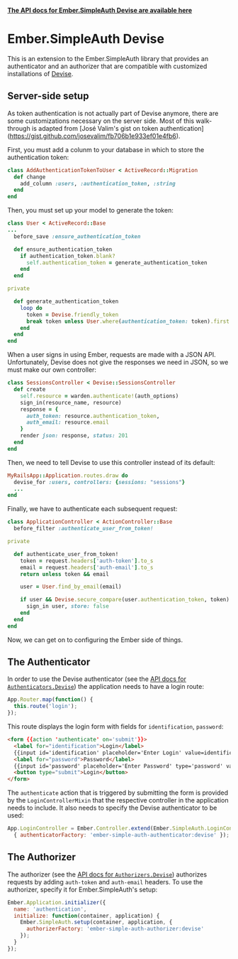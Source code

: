 __[The API docs for Ember.SimpleAuth Devise are available here](http://ember-simple-auth.simplabs.com/ember-simple-auth-devise-api-docs.html)__

# Ember.SimpleAuth Devise

This is an extension to the Ember.SimpleAuth library that provides an
authenticator and an authorizer that are compatible with customized
installations of [Devise](https://github.com/plataformatec/devise).

## Server-side setup

As token authentication is not actually part of Devise anymore, there are some
customizations necessary on the server side. Most of this walk-through is 
adapted from [José Valim's gist on token authentication]
(https://gist.github.com/josevalim/fb706b1e933ef01e4fb6).

First, you must add a colunm to your database in which to store the
authentication token:

```ruby
class AddAuthenticationTokenToUser < ActiveRecord::Migration
  def change
    add_column :users, :authentication_token, :string
  end
end
```

Then, you must set up your model to generate the token:

```ruby
class User < ActiveRecord::Base
...
  before_save :ensure_authentication_token

  def ensure_authentication_token
    if authentication_token.blank?
      self.authentication_token = generate_authentication_token
    end
  end

private

  def generate_authentication_token
    loop do
      token = Devise.friendly_token
      break token unless User.where(authentication_token: token).first
    end
  end
end
```

When a user signs in using Ember, requests are made with a JSON API.
Unfortunately, Devise does not give the responses we need in JSON, so we must
make our own controller:

```ruby
class SessionsController < Devise::SessionsController
  def create
    self.resource = warden.authenticate!(auth_options)
    sign_in(resource_name, resource)
    response = {
      auth_token: resource.authentication_token,
      auth_email: resource.email
    }
    render json: response, status: 201
  end
end
```

Then, we need to tell Devise to use this controller instead of its default:

```ruby
MyRailsApp::Application.routes.draw do
  devise_for :users, controllers: {sessions: "sessions"}
  ...
end
```

Finally, we have to authenticate each subsequent request:

```ruby
class ApplicationController < ActionController::Base
  before_filter :authenticate_user_from_token!

private

  def authenticate_user_from_token!
    token = request.headers['auth-token'].to_s
    email = request.headers['auth-email'].to_s
    return unless token && email

    user = User.find_by_email(email)

    if user && Devise.secure_compare(user.authentication_token, token)
      sign_in user, store: false
    end
  end
end
```

Now, we can get on to configuring the Ember side of things.

## The Authenticator

In order to use the Devise authenticator (see the
[API docs for `Authenticators.Devise`](http://ember-simple-auth.simplabs.com/ember-simple-auth-devise-api-docs.html#Ember-SimpleAuth-Authenticators-Devise))
the application needs to have a login route:

```js
App.Router.map(function() {
  this.route('login');
});
```

This route displays the login form with fields for `identification`,
`password`:

```html
<form {{action 'authenticate' on='submit'}}>
  <label for="identification">Login</label>
  {{input id='identification' placeholder='Enter Login' value=identification}}
  <label for="password">Password</label>
  {{input id='password' placeholder='Enter Password' type='password' value=password}}
  <button type="submit">Login</button>
</form>
```

The `authenticate` action that is triggered by submitting the form is provided
by the `LoginControllerMixin` that the respective controller in the application
needs to include. It also needs to specify the Devise authenticator to be used:

```js
App.LoginController = Ember.Controller.extend(Ember.SimpleAuth.LoginControllerMixin,
  { authenticatorFactory: 'ember-simple-auth-authenticator:devise' });
```

## The Authorizer

The authorizer (see the
[API docs for `Authorizers.Devise`](http://ember-simple-auth.simplabs.com/ember-simple-auth-devise-api-docs.html#Ember-SimpleAuth-Authorizers-Devise))
authorizes requests by adding `auth-token` and `auth-email` headers. To use the
authorizer, specify it for Ember.SimpleAuth's setup:

```js
Ember.Application.initializer({
  name: 'authentication',
  initialize: function(container, application) {
    Ember.SimpleAuth.setup(container, application, {
      authorizerFactory: 'ember-simple-auth-authorizer:devise'
    });
  }
});
```
